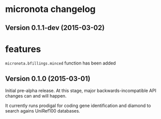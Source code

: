 # micronota changelog

## Version 0.1.1-dev (2015-03-02)

# features
`micronota.bfillings.minced` function has been added

## Version 0.1.0 (2015-03-01)

Initial pre-alpha release. At this stage, major backwards-incompatible API changes can and will happen.

It currently runs prodigal for coding gene identification and diamond to search agains UniRef100 databases.
